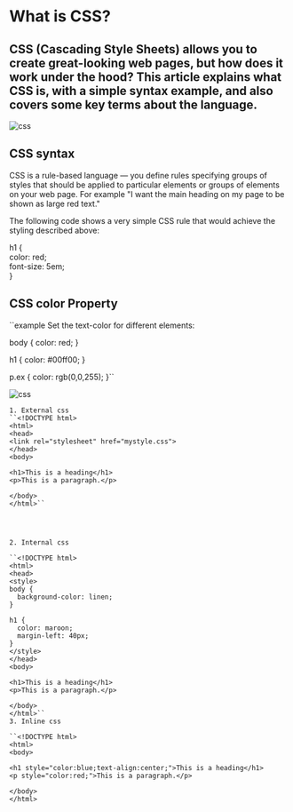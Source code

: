 # What is CSS?

## CSS (Cascading Style Sheets) allows you to create great-looking web pages, but how does it work under the hood? This article explains what CSS is, with a simple syntax example, and also covers some key terms about the language.
![css](https://www.freetutorialsplus.com/css-tutorial/images/css-illustration.png)

## CSS syntax
CSS is a rule-based language — you define rules specifying groups of styles that should be applied to particular elements or groups of elements on your web page. For example "I want the main heading on my page to be shown as large red text."

The following code shows a very simple CSS rule that would achieve the styling described above:

h1 {  
    color: red;  
    font-size: 5em;  
}

## CSS color Property
``example
Set the text-color for different elements:

body {
  color: red;
}

h1 {
  color: #00ff00;
}

p.ex {
  color: rgb(0,0,255);
}``


![css](https://cdn.educba.com/academy/wp-content/uploads/2020/03/CSS-Color-Codes.jpg.webp)

```## Three Ways to Insert CSS
1. External css  
``<!DOCTYPE html>
<html>
<head>
<link rel="stylesheet" href="mystyle.css">
</head>
<body>

<h1>This is a heading</h1>
<p>This is a paragraph.</p>

</body>
</html>``




2. Internal css  

``<!DOCTYPE html>  
<html>  
<head>  
<style>
body {
  background-color: linen;
}

h1 {
  color: maroon;
  margin-left: 40px;
}
</style>  
</head>  
<body>  

<h1>This is a heading</h1>  
<p>This is a paragraph.</p>  

</body>
</html>``    
3. Inline css   
 
``<!DOCTYPE html>
<html>
<body>

<h1 style="color:blue;text-align:center;">This is a heading</h1>
<p style="color:red;">This is a paragraph.</p>

</body>
</html>